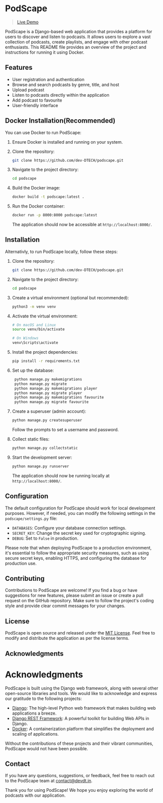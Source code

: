 # PodScape
> [Live Demo](https://podscape.devdt.in/)

PodScape is a Django-based web application that provides a platform for users to discover and listen to podcasts. It allows users to explore a vast collection of podcasts, create playlists, and engage with other podcast enthusiasts. This README file provides an overview of the project and instructions for running it using Docker.

## Features

- User registration and authentication
- Browse and search podcasts by genre, title, and host
- Upload podcast
- Listen to podcasts directly within the application
- Add podcast to favourite
- User-friendly interface

## Docker Installation(Recommended)

You can use Docker to run PodScape:

1. Ensure Docker is installed and running on your system.
2. Clone the repository:

   ```bash
   git clone https://github.com/dev-DTECH/podscape.git
   ```

3. Navigate to the project directory:

   ```bash
   cd podscape
   ```

4. Build the Docker image:

   ```bash
   docker build -t podscape:latest .
   ```

5. Run the Docker container:

   ```bash
   docker run -p 8000:8000 podscape:latest
   ```

   The application should now be accessible at `http://localhost:8000/`.

## Installation

Alternativly, to run PodScape locally, follow these steps:

1. Clone the repository:

   ```bash
   git clone https://github.com/dev-DTECH/podscape.git
   ```

2. Navigate to the project directory:

   ```bash
   cd podscape
   ```

3. Create a virtual environment (optional but recommended):

   ```bash
   python3 -m venv venv
   ```

4. Activate the virtual environment:

   ```bash
   # On macOS and Linux
   source venv/bin/activate

   # On Windows
   venv\Scripts\activate
   ```

5. Install the project dependencies:

   ```bash
   pip install -r requirements.txt
   ```

6. Set up the database:

   ```bash
    python manage.py makemigrations
    python manage.py migrate
    python manage.py makemigrations player
    python manage.py migrate player
    python manage.py makemigrations favourite
    python manage.py migrate favourite
   ```

7. Create a superuser (admin account):

   ```bash
   python manage.py createsuperuser
   ```

   Follow the prompts to set a username and password.

8. Collect static files:

   ```bash
   python manage.py collectstatic
   ```

9. Start the development server:

   ```bash
   python manage.py runserver
   ```

   The application should now be running locally at `http://localhost:8000/`.



## Configuration

The default configuration for PodScape should work for local development purposes. However, if needed, you can modify the following settings in the `podscape/settings.py` file:

- `DATABASES`: Configure your database connection settings.
- `SECRET_KEY`: Change the secret key used for cryptographic signing.
- `DEBUG`: Set to `False` in production.

Please note that when deploying PodScape to a production environment, it's essential to follow the appropriate security measures, such as using secure secret keys, enabling HTTPS, and configuring the database for production use.

## Contributing

Contributions to PodScape are welcome! If you find a bug or have suggestions for new features, please submit an issue or create a pull request on the GitHub repository. Make sure to follow the project's coding style and provide clear commit messages for your changes.

## License

PodScape is open source and released under the [MIT License](LICENSE). Feel free to modify and distribute the application as per the license terms.

## Acknowledgments

# Acknowledgments

PodScape is built using the Django web framework, along with several other open-source libraries and tools. We would like to acknowledge and express our gratitude to the following projects:

- [Django](https://www.djangoproject.com/): The high-level Python web framework that makes building web applications a breeze.
- [Django REST Framework](https://www.django-rest-framework.org/): A powerful toolkit for building Web APIs in Django.
- [Docker](https://www.docker.com/): A containerization platform that simplifies the deployment and scaling of applications.

Without the contributions of these projects and their vibrant communities, PodScape would not have been possible.

## Contact

If you have any questions, suggestions, or feedback, feel free to reach out to the PodScape team at [contact@devdt.in](mailto:contact@devdt.in).

Thank you for using PodScape! We hope you enjoy exploring the world of podcasts with our application.
   
